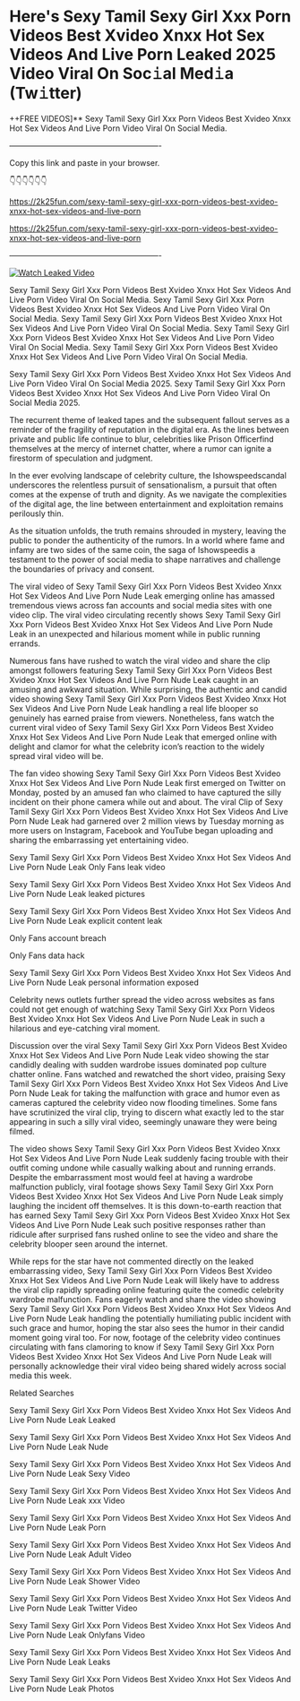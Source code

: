# Here's Sexy Tamil Sexy Girl Xxx Porn Videos Best Xvideo Xnxx Hot Sex Videos And Live Porn Leaked 2025 Video Viral On Soc𝚒al Med𝚒a (Tw𝚒tter)

++FREE VIDEOS]** Sexy Tamil Sexy Girl Xxx Porn Videos Best Xvideo Xnxx Hot Sex Videos And Live Porn Video Viral On Social Media.

———————————————————-

Copy this link and paste in your browser.

👇👇👇👇👇👇

https://2k25fun.com/sexy-tamil-sexy-girl-xxx-porn-videos-best-xvideo-xnxx-hot-sex-videos-and-live-porn

https://2k25fun.com/sexy-tamil-sexy-girl-xxx-porn-videos-best-xvideo-xnxx-hot-sex-videos-and-live-porn

———————————————————-

[![Watch Leaked Video](https://miro.medium.com/v2/resize:fit:828/format:webp/1*cilzJN44JGOrTw9NJCrNHA.gif "Watch Leaked Video")](https://2k25fun.com/sexy-tamil-sexy-girl-xxx-porn-videos-best-xvideo-xnxx-hot-sex-videos-and-live-porn)

Sexy Tamil Sexy Girl Xxx Porn Videos Best Xvideo Xnxx Hot Sex Videos And Live Porn Video Viral On Social Media. Sexy Tamil Sexy Girl Xxx Porn Videos Best Xvideo Xnxx Hot Sex Videos And Live Porn Video Viral On Social Media. Sexy Tamil Sexy Girl Xxx Porn Videos Best Xvideo Xnxx Hot Sex Videos And Live Porn Video Viral On Social Media. Sexy Tamil Sexy Girl Xxx Porn Videos Best Xvideo Xnxx Hot Sex Videos And Live Porn Video Viral On Social Media. Sexy Tamil Sexy Girl Xxx Porn Videos Best Xvideo Xnxx Hot Sex Videos And Live Porn Video Viral On Social Media.

Sexy Tamil Sexy Girl Xxx Porn Videos Best Xvideo Xnxx Hot Sex Videos And Live Porn Video Viral On Social Media 2025. Sexy Tamil Sexy Girl Xxx Porn Videos Best Xvideo Xnxx Hot Sex Videos And Live Porn Video Viral On Social Media 2025.

The recurrent theme of leaked tapes and the subsequent fallout serves as a reminder of the fragility of reputation in the digital era. As the lines between private and public life continue to blur, celebrities like Prison Officerfind themselves at the mercy of internet chatter, where a rumor can ignite a firestorm of speculation and judgment.

In the ever evolving landscape of celebrity culture, the Ishowspeedscandal underscores the relentless pursuit of sensationalism, a pursuit that often comes at the expense of truth and dignity. As we navigate the complexities of the digital age, the line between entertainment and exploitation remains perilously thin.

As the situation unfolds, the truth remains shrouded in mystery, leaving the public to ponder the authenticity of the rumors. In a world where fame and infamy are two sides of the same coin, the saga of Ishowspeedis a testament to the power of social media to shape narratives and challenge the boundaries of privacy and consent.

The viral video of Sexy Tamil Sexy Girl Xxx Porn Videos Best Xvideo Xnxx Hot Sex Videos And Live Porn Nude Leak emerging online has amassed tremendous views across fan accounts and social media sites with one video clip. The viral video circulating recently shows Sexy Tamil Sexy Girl Xxx Porn Videos Best Xvideo Xnxx Hot Sex Videos And Live Porn Nude Leak in an unexpected and hilarious moment while in public running errands.

Numerous fans have rushed to watch the viral video and share the clip amongst followers featuring Sexy Tamil Sexy Girl Xxx Porn Videos Best Xvideo Xnxx Hot Sex Videos And Live Porn Nude Leak caught in an amusing and awkward situation. While surprising, the authentic and candid video showing Sexy Tamil Sexy Girl Xxx Porn Videos Best Xvideo Xnxx Hot Sex Videos And Live Porn Nude Leak handling a real life blooper so genuinely has earned praise from viewers. Nonetheless, fans watch the current viral video of Sexy Tamil Sexy Girl Xxx Porn Videos Best Xvideo Xnxx Hot Sex Videos And Live Porn Nude Leak that emerged online with delight and clamor for what the celebrity icon’s reaction to the widely spread viral video will be.

The fan video showing Sexy Tamil Sexy Girl Xxx Porn Videos Best Xvideo Xnxx Hot Sex Videos And Live Porn Nude Leak first emerged on Twitter on Monday, posted by an amused fan who claimed to have captured the silly incident on their phone camera while out and about. The viral Clip of Sexy Tamil Sexy Girl Xxx Porn Videos Best Xvideo Xnxx Hot Sex Videos And Live Porn Nude Leak had garnered over 2 million views by Tuesday morning as more users on Instagram, Facebook and YouTube began uploading and sharing the embarrassing yet entertaining video.

Sexy Tamil Sexy Girl Xxx Porn Videos Best Xvideo Xnxx Hot Sex Videos And Live Porn Nude Leak Only Fans leak video

Sexy Tamil Sexy Girl Xxx Porn Videos Best Xvideo Xnxx Hot Sex Videos And Live Porn Nude Leak leaked pictures

Sexy Tamil Sexy Girl Xxx Porn Videos Best Xvideo Xnxx Hot Sex Videos And Live Porn Nude Leak explicit content leak

Only Fans account breach

Only Fans data hack

Sexy Tamil Sexy Girl Xxx Porn Videos Best Xvideo Xnxx Hot Sex Videos And Live Porn Nude Leak personal information exposed

Celebrity news outlets further spread the video across websites as fans could not get enough of watching Sexy Tamil Sexy Girl Xxx Porn Videos Best Xvideo Xnxx Hot Sex Videos And Live Porn Nude Leak in such a hilarious and eye-catching viral moment.

Discussion over the viral Sexy Tamil Sexy Girl Xxx Porn Videos Best Xvideo Xnxx Hot Sex Videos And Live Porn Nude Leak video showing the star candidly dealing with sudden wardrobe issues dominated pop culture chatter online. Fans watched and rewatched the short video, praising Sexy Tamil Sexy Girl Xxx Porn Videos Best Xvideo Xnxx Hot Sex Videos And Live Porn Nude Leak for taking the malfunction with grace and humor even as cameras captured the celebrity video now flooding timelines. Some fans have scrutinized the viral clip, trying to discern what exactly led to the star appearing in such a silly viral video, seemingly unaware they were being filmed.

The video shows Sexy Tamil Sexy Girl Xxx Porn Videos Best Xvideo Xnxx Hot Sex Videos And Live Porn Nude Leak suddenly facing trouble with their outfit coming undone while casually walking about and running errands. Despite the embarrassment most would feel at having a wardrobe malfunction publicly, viral footage shows Sexy Tamil Sexy Girl Xxx Porn Videos Best Xvideo Xnxx Hot Sex Videos And Live Porn Nude Leak simply laughing the incident off themselves. It is this down-to-earth reaction that has earned Sexy Tamil Sexy Girl Xxx Porn Videos Best Xvideo Xnxx Hot Sex Videos And Live Porn Nude Leak such positive responses rather than ridicule after surprised fans rushed online to see the video and share the celebrity blooper seen around the internet.

While reps for the star have not commented directly on the leaked embarrassing video, Sexy Tamil Sexy Girl Xxx Porn Videos Best Xvideo Xnxx Hot Sex Videos And Live Porn Nude Leak will likely have to address the viral clip rapidly spreading online featuring quite the comedic celebrity wardrobe malfunction. Fans eagerly watch and share the video showing Sexy Tamil Sexy Girl Xxx Porn Videos Best Xvideo Xnxx Hot Sex Videos And Live Porn Nude Leak handling the potentially humiliating public incident with such grace and humor, hoping the star also sees the humor in their candid moment going viral too. For now, footage of the celebrity video continues circulating with fans clamoring to know if Sexy Tamil Sexy Girl Xxx Porn Videos Best Xvideo Xnxx Hot Sex Videos And Live Porn Nude Leak will personally acknowledge their viral video being shared widely across social media this week.

Related Searches

Sexy Tamil Sexy Girl Xxx Porn Videos Best Xvideo Xnxx Hot Sex Videos And Live Porn Nude Leak Leaked

Sexy Tamil Sexy Girl Xxx Porn Videos Best Xvideo Xnxx Hot Sex Videos And Live Porn Nude Leak Nude

Sexy Tamil Sexy Girl Xxx Porn Videos Best Xvideo Xnxx Hot Sex Videos And Live Porn Nude Leak Sexy Video

Sexy Tamil Sexy Girl Xxx Porn Videos Best Xvideo Xnxx Hot Sex Videos And Live Porn Nude Leak xxx Video

Sexy Tamil Sexy Girl Xxx Porn Videos Best Xvideo Xnxx Hot Sex Videos And Live Porn Nude Leak Porn

Sexy Tamil Sexy Girl Xxx Porn Videos Best Xvideo Xnxx Hot Sex Videos And Live Porn Nude Leak Adult Video

Sexy Tamil Sexy Girl Xxx Porn Videos Best Xvideo Xnxx Hot Sex Videos And Live Porn Nude Leak Shower Video

Sexy Tamil Sexy Girl Xxx Porn Videos Best Xvideo Xnxx Hot Sex Videos And Live Porn Nude Leak Twitter Video

Sexy Tamil Sexy Girl Xxx Porn Videos Best Xvideo Xnxx Hot Sex Videos And Live Porn Nude Leak Onlyfans Video

Sexy Tamil Sexy Girl Xxx Porn Videos Best Xvideo Xnxx Hot Sex Videos And Live Porn Nude Leak Leaks

Sexy Tamil Sexy Girl Xxx Porn Videos Best Xvideo Xnxx Hot Sex Videos And Live Porn Nude Leak Photos